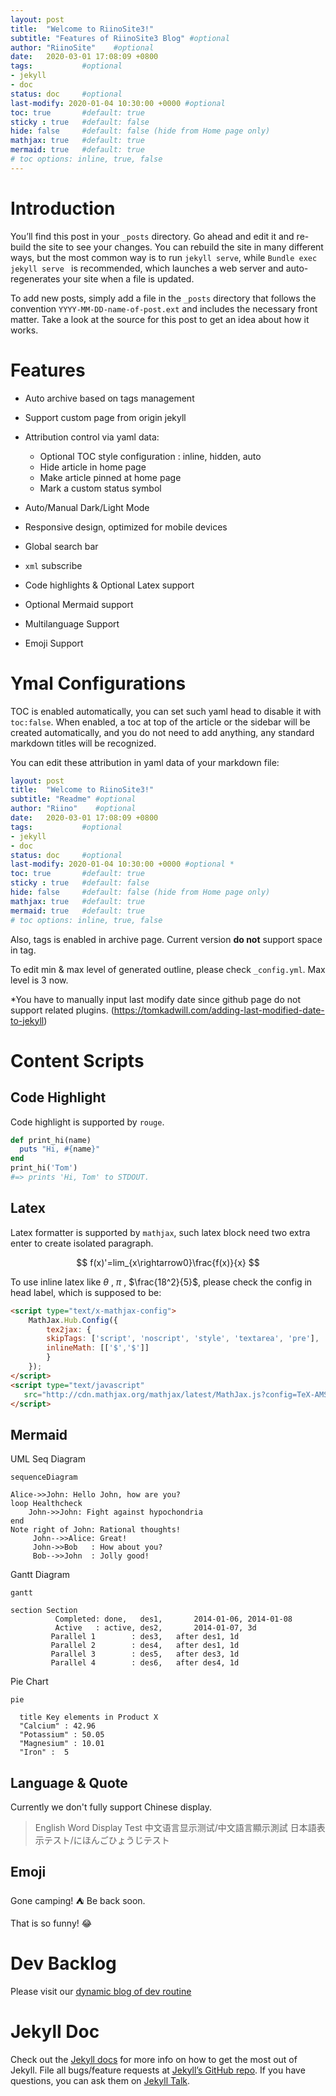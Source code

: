 ```yaml
---
layout: post
title:  "Welcome to RiinoSite3!"
subtitle: "Features of RiinoSite3 Blog" #optional 
author: "RiinoSite"    #optional
date:   2020-03-01 17:08:09 +0800
tags:           #optional
- jekyll 
- doc
status: doc     #optional
last-modify: 2020-01-04 10:30:00 +0000 #optional
toc: true       #default: true
sticky : true   #default: false
hide: false     #default: false (hide from Home page only)
mathjax: true   #default: true
mermaid: true   #default: true
# toc options: inline, true, false
---
```



# Introduction

You’ll find this post in your `_posts` directory. Go ahead and edit it and re-build the site to see your changes. You can rebuild the site in many different ways, but the most common way is to run `jekyll serve`, while `Bundle exec jekyll serve ` is recommended, which launches a web server and auto-regenerates your site when a file is updated. 

To add new posts, simply add a file in the `_posts` directory that follows the convention `YYYY-MM-DD-name-of-post.ext` and includes the necessary front matter. Take a look at the source for this post to get an idea about how it works.

# Features

- Auto archive based on tags management
- Support custom page from origin jekyll
- Attribution control via yaml data:
  - Optional TOC style configuration : inline, hidden, auto
  - Hide article in home page
  - Make article pinned at home page
  - Mark a custom status symbol
  
- Auto/Manual Dark/Light Mode 
- Responsive design, optimized for mobile devices
- Global search bar
- `xml` subscribe
- Code highlights & Optional Latex support
- Optional Mermaid support
- Multilanguage Support
- Emoji Support

# Ymal Configurations

TOC is enabled automatically, you can set such yaml head to disable it with `toc:false`. When enabled, a toc at top of the article or the sidebar will be created automatically, and you do not need to add anything, any standard markdown titles will be recognized.

You can edit these attribution in yaml data of your markdown file:

```yaml
layout: post
title:  "Welcome to RiinoSite3!"
subtitle: "Readme" #optional 
author: "Riino"    #optional
date:   2020-03-01 17:08:09 +0800
tags:           #optional
- jekyll 
- doc
status: doc     #optional
last-modify: 2020-01-04 10:30:00 +0000 #optional *
toc: true       #default: true
sticky : true   #default: false
hide: false     #default: false (hide from Home page only)
mathjax: true   #default: true
mermaid: true   #default: true
# toc options: inline, true, false
```

Also, tags is enabled in archive page. Current version **do not** support space in tag.

To edit min & max level of generated outline, please check `_config.yml`. Max level is 3 now.

*You have to manually input last modify date since github page do not support related plugins. (https://tomkadwill.com/adding-last-modified-date-to-jekyll)

# Content Scripts

## Code Highlight

Code highlight is supported by `rouge`.

```ruby
def print_hi(name)
  puts "Hi, #{name}"
end
print_hi('Tom')
#=> prints 'Hi, Tom' to STDOUT.

```
## Latex

Latex formatter is supported by `mathjax`, such latex block need two extra enter to create isolated paragraph.

$$
f(x)'=lim_{x\rightarrow0}\frac{f(x)}{x}
$$



To use inline latex like $\theta$ , $\pi$ , $\frac{18^2}{5}$, please check the config in head label, which is supposed to be:

```html
<script type="text/x-mathjax-config">
    MathJax.Hub.Config({
        tex2jax: {
        skipTags: ['script', 'noscript', 'style', 'textarea', 'pre'],
        inlineMath: [['$','$']]
        }
    });
</script>
<script type="text/javascript"
   src="http://cdn.mathjax.org/mathjax/latest/MathJax.js?config=TeX-AMS-MML_HTMLorMML">
</script>
```



## Mermaid 

UML Seq Diagram

```mermaid
sequenceDiagram

Alice->>John: Hello John, how are you?
loop Healthcheck
    John->>John: Fight against hypochondria
end
Note right of John: Rational thoughts!
     John-->>Alice: Great!
     John->>Bob   : How about you?
     Bob-->>John  : Jolly good!
```
Gantt Diagram
```mermaid
gantt

section Section
          Completed: done,   des1,       2014-01-06, 2014-01-08
          Active   : active, des2,       2014-01-07, 3d
         Parallel 1        : des3,   after des1, 1d
         Parallel 2        : des4,   after des1, 1d
         Parallel 3        : des5,   after des3, 1d
         Parallel 4        : des6,   after des4, 1d
```

Pie Chart

```mermaid
pie

  title Key elements in Product X
  "Calcium" : 42.96
  "Potassium" : 50.05
  "Magnesium" : 10.01
  "Iron" :  5
```

## Language & Quote

Currently we don't fully support Chinese display.


> English Word Display Test
> 中文语言显示测试/中文語言顯示測試
> 日本語表示テスト/にほんごひょうじテスト

## Emoji

Gone camping! :tent: Be back soon.

That is so funny! :joy:

# Dev Backlog

Please visit our [dynamic blog of dev routine](https://riino.site/2020/06/19/Anno.html)

# Jekyll Doc

Check out the [Jekyll docs][jekyll-docs] for more info on how to get the most out of Jekyll. File all bugs/feature requests at [Jekyll’s GitHub repo][jekyll-gh]. If you have questions, you can ask them on [Jekyll Talk][jekyll-talk].

[jekyll-docs]: https://jekyllrb.com/docs/home
[jekyll-gh]:   https://github.com/jekyll/jekyll
[jekyll-talk]: https://talk.jekyllrb.com/
